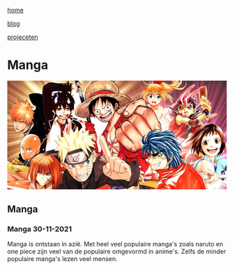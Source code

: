 [home](portfolio.md)

[blog](blog.md)

[projeceten](projecten.md)

# Manga

![manga](afbeeldingen%20project/manga.jpg)

## Manga

### Manga 30-11-2021

Manga is ontstaan in azië. Met heel veel populaire manga's zoals naruto en one piece zijn veel van de populaire omgevormd in anime's. Zelfs de minder populaire manga's lezen veel mensen.